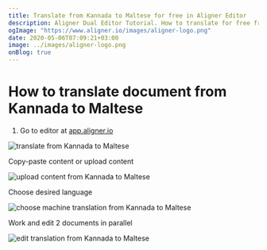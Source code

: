 ```yaml
---
title: Translate from Kannada to Maltese for free in Aligner Editor
description: Aligner Dual Editor Tutorial. How to translate for free from Kannada to Maltese. Aligner is multilingual document management platform. 
ogImage: "https://www.aligner.io/images/aligner-logo.png"
date: 2020-05-06T07:09:21+03:00
image: ../images/aligner-logo.png
onBlog: true
---
```


# How to translate document from Kannada to Maltese

1. Go to editor at [app.aligner.io](https://app.aligner.io "Aligner App web page")

![translate from Kannada to Maltese](../aligner-blank-editor.png "translate from Kannada to Maltese")

Copy-paste content or upload content

![upload content from Kannada to Maltese](../aligner-uploaded-document.png "upload content from Kannada to Maltese")

Choose desired language

![choose machine translation from Kannada to Maltese](../aligner-language-dropdown.png "choose machine translation from Kannada to Maltese")

Work and edit 2 documents in parallel

![edit translation from Kannada to Maltese](../aligner-double-sitded-editor.png "edit translation from Kannada to Maltese")

